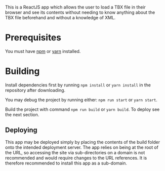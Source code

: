 This is a ReactJS app which allows the user to load a TBX file in their browser and see its contents without needing to know anything about the TBX file beforehand and without a knowledge of XML.

# Prerequisites

You must have [npm](https://www.npmjs.com/) or [yarn](https://classic.yarnpkg.com/lang/en/docs/install) installed.

# Building

Install dependencies first by running `npm install` or `yarn install` in the repository after downloading.

You may debug the project by running either: `npm run start` or `yarn start`.

Build the project with command `npm run build` or `yarn build`. To deploy see the next section.

## Deploying

This app may be deployed simply by placing the contents of the build folder onto the intended deployment server.  The app relies on being at the root of the URL, so accessing the site via sub-directories on a domain is not recommended and would require changes to the URL references.  It is therefore recommended to install this app as a sub-domain.
